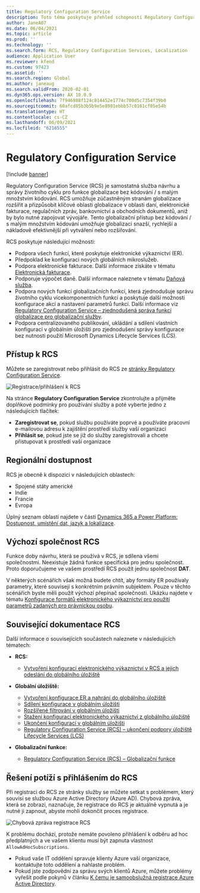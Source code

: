 ```yaml
---
title: Regulatory Configuration Service
description: Toto téma poskytuje přehled schopností Regulatory Configuration Service (RCS) a vysvětluje, jak ke službě přistupovat.
author: JaneA07
ms.date: 06/04/2021
ms.topic: article
ms.prod: ''
ms.technology: ''
ms.search.form: RCS, Regulatory Configuration Services, Localization
audience: Application User
ms.reviewer: kfend
ms.custom: 97423
ms.assetid: ''
ms.search.region: Global
ms.author: janeaug
ms.search.validFrom: 2020-02-01
ms.dyn365.ops.version: AX 10.0.9
ms.openlocfilehash: 7f946988f124c814452e1774c700d5c7354f39b0
ms.sourcegitcommit: 60afcd85b3b5b9e5e8981ebbb57c0161cf05e54b
ms.translationtype: HT
ms.contentlocale: cs-CZ
ms.lasthandoff: 06/09/2021
ms.locfileid: "6216555"
---
```

# <a name="regulatory-configuration-service"></a>Regulatory Configuration Service

[!include [banner](../includes/banner.md)]

Regulatory Configuration Service (RCS) je samostatná služba návrhu a správy životního cyklu pro funkce globalizace bez kódování / s malým množstvím kódování. RCS umožňuje zúčastněným stranám globalizace rozšířit a přizpůsobit klíčové oblasti globalizace v oblasti daní, elektronické fakturace, regulačních zpráv, bankovnictví a obchodních dokumentů, aniž by bylo nutné zapojovat vývojáře. Tento globalizační přístup bez kódování / s malým množstvím kódování umožňuje globalizaci snazší, rychlejší a nákladově efektivnější při vytváření nebo rozšiřování.

RCS poskytuje následující možnosti:

- Podpora všech funkcí, které poskytuje elektronické výkaznictví (ER).
- Předpoklad ke konfiguraci nových globálních mikroslužeb.
- Podpora elektronické fakturace. Další informace získáte v tématu [Elektronická fakturace](/dynamics365-release-plan/2021wave1/finance-operations/dynamics365-finance/electronic-invoicing-add-on-dynamics-365-ga).
- Podporuje výpočet daně. Další informace naleznete v tématu [Daňová služba](/dynamics365-release-plan/2021wave1/finance-operations/dynamics365-finance/tax-service-preview).
- Podpora nových funkcí globalizačních funkcí, která zjednodušuje správu životního cyklu vícekomponentních funkcí a poskytuje další možnosti konfigurace akcí a nastavení parametrů funkcí. Další informace viz [Regulatory Configuration Service – zjednodušená správa funkcí globalizace pro globalizační služby](/dynamics365-release-plan/2021wave1/finance-operations/dynamics365-finance/regulatory-configuration-service-simplified-globalization-feature-management-globalization-services).
- Podpora centralizovaného publikování, ukládání a sdílení vlastních konfigurací v globálním úložišti pro zjednodušení správy konfigurace bez nutnosti použití Microsoft Dynamics Lifecycle Services (LCS).

## <a name="access-rcs"></a>Přístup k RCS

Můžete se zaregistrovat nebo přihlásit do RCS ze [stránky Regulatory Configuration Service](https://marketing.configure.global.dynamics.com/).

![Registrace/přihlášení k RCS](media/202103_RCS%20Marketing%20page_updated_1.jpg)

Na stránce **Regulatory Configuration Service** zkontrolujte a přijměte doplňkové podmínky pro používání služby a poté vyberte jedno z následujících tlačítek:

- **Zaregistrovat se**, pokud službu používáte poprvé a používáte pracovní e-mailovou adresu k zajištění prostředí služby vaší organizaci
- **Přihlásit se**, pokud jste se již do služby zaregistrovali a chcete přistupovat k prostředí vaší organizace

## <a name="regional-availability"></a>Regionální dostupnost

RCS je obecně k dispozici v následujících oblastech:

- Spojené státy americké
- Indie
- Francie
- Evropa

Úplný seznam oblastí najdete v části [Dynamics 365 a Power Platform: Dostupnost, umístění dat, jazyk a lokalizace](https://aka.ms/dynamics_365_international_availability_deck).

## <a name="rcs-default-company"></a>Výchozí společnost RCS

Funkce doby návrhu, která se používá v RCS, je sdílena všemi společnostmi. Neexistuje žádná funkce specifická pro jednu společnost. Proto doporučujeme ve vašem prostředí RCS použít jednu společnost **DAT**.

V některých scénářích však možná budete chtít, aby formáty ER používaly parametry, které souvisejí s konkrétním právním subjektem. Pouze v těchto scénářích byste měli použít výchozí přepínač společnosti. Ukázku najdete v tématu [Konfigurace formátů elektronického výkaznictví pro použití parametrů zadaných pro právnickou osobu](../../fin-ops-core/dev-itpro/analytics/er-app-specific-parameters-configure-format.md).

## <a name="related-rcs-documentation"></a>Související dokumentace RCS

Další informace o souvisejících součástech naleznete v následujících tématech:

- **RCS:**

    - [Vytvoření konfigurací elektronického výkaznictví v RCS a jejich odeslání do globálního úložiště](rcs-global-repo-upload.md)

- **Globální úložiště:**

    - [Vytvoření konfigurace ER a nahrání do globálního úložiště](rcs-global-repo-upload.md)
    - [Sdílení konfigurace v globálním úložišti](rcs-global-repo-share-configuration.md)
    - [Rozšířené filtrování v globálním úložišti](enhanced-filtering-global-repo.md)
    - [Stažení konfigurací elektronického výkaznictví z globálního úložiště](../../fin-ops-core/dev-itpro/analytics/er-download-configurations-global-repo.md)
    - [Ukončení konfigurací v globálním úložišti](discontinuing-configurations-rcs-global-repo.md)
    - [Regulatory Configuration Service (RCS) – ukončení podpory úložiště Lifecycle Services (LCS)](rcs-lcs-repo-dep-faq.md)

- **Globalizační funkce:**

    - [Regulatory Configuration Service (RCS) – Globalizační funkce](/dynamics365-release-plan/2021wave1/finance-operations/dynamics365-finance/regulatory-configuration-service-simplified-globalization-feature-management-globalization-services)


## <a name="troubleshooting-rcs-sign-up"></a>Řešení potíží s přihlášením do RCS

Při registraci do RCS ze stránky služby se můžete setkat s problémem, který souvisí se službou Azure Active Directory (Azure AD). Chybová zpráva, která se zobrazí, naznačuje, že registrace do RCS je aktuálně vypnutá a je nutné ji zapnout, abyste mohli dokončit proces registrace.

![Chybová zpráva registrace RCS](media/01_RCSSignUpError.jpg)

K problému dochází, protože nemáte povoleno přihlášení k odběru ad hoc předplatných a ve vašem klientu musí být zapnuta vlastnost `AllowAdHocSubscriptions`. 

- Pokud vaše IT oddělení spravuje klienty Azure vaší organizace, kontaktujte toto oddělení a nahlaste problém.
- Pokud jste zodpovědní za správu svých klientů Azure, můžete problémy vyřešit podle pokynů v článku [K čemu je samoobslužná registrace Azure Active Directory](/azure/active-directory/enterprise-users/directory-self-service-signup#how-do-i-control-self-service-settings).
